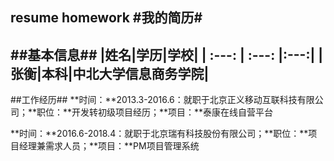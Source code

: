 resume
homework
#我的简历#
---
##基本信息##
|姓名|学历|学校|
| :---: | :---: |:---:|
|张衡|本科|中北大学信息商务学院|
---
##工作经历##
**时间：**2013.3-2016.6：就职于北京正义移动互联科技有限公司；**职位：**开发转初级项目经历；**项目：**泰康在线自营平台

**时间：**2016.6-2018.4：就职于北京瑞有科技股份有限公司；**职位：**项目经理兼需求人员；**项目：**PM项目管理系统
